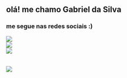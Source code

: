 ## olá! me chamo Gabriel da Silva

### me segue nas redes sociais :)

<a href="https://instagram.com/gabriel.da.silva_" target="_blank"><img src="https://img.shields.io/badge/Instagram-@gabriel.da.silva__-purple" /></a>
<br>
<a href="https://wabot.net/grupo" target="_blank"><img src="https://img.shields.io/badge/WhatsApp%20Bot-Entre%20no%20grupo-green" /></a>
<br>
<a href="https://linktr.ee/gabriel.da.silva_" target="_blank"><img src="https://img.shields.io/badge/Linktree-Gabriel%20da%20Silva-blue" /></a>
<br>
<br>
<br>
<img src="https://github-readme-stats.vercel.app/api?username=drizion&show_icons=true&theme=dark&show_owner=true&count_private=true">
